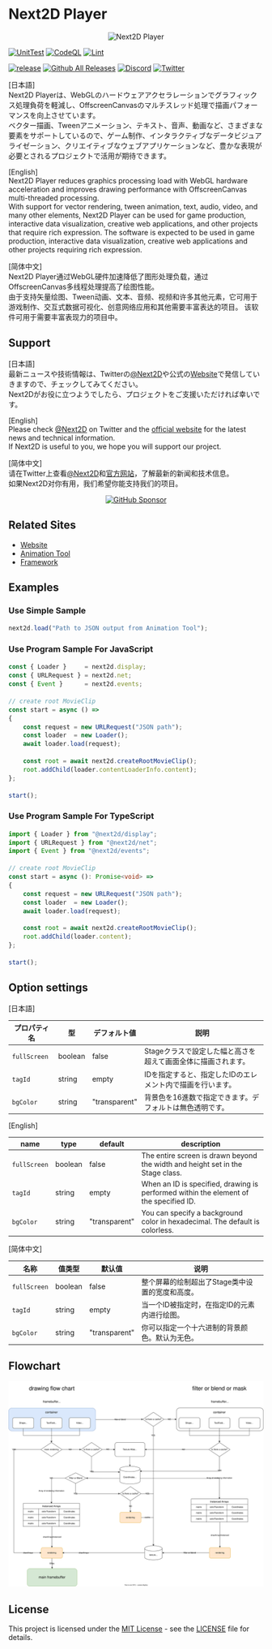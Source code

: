 Next2D Player
=============
<div align="center">
  <img src="https://next2d.app/assets/img/player/logo.svg" width="250" alt="Next2D Player">
</div>

[![UnitTest](https://github.com/Next2D/Player/actions/workflows/integration.yml/badge.svg?branch=main)](https://github.com/Next2D/Player/actions/workflows/integration.yml)
[![CodeQL](https://github.com/Next2D/player/actions/workflows/github-code-scanning/codeql/badge.svg?branch=main)](https://github.com/Next2D/player/actions/workflows/github-code-scanning/codeql)
[![Lint](https://github.com/Next2D/Player/actions/workflows/lint.yml/badge.svg?branch=main)](https://github.com/Next2D/Player/actions/workflows/lint.yml)

[![release](https://img.shields.io/github/v/release/Next2D/Player)](https://github.com/Next2D/Player/releases)
[![Github All Releases](https://img.shields.io/npm/dt/@next2d/player)](https://github.com/Next2D/Player/releases)
[![Discord](https://badgen.net/badge/icon/discord?icon=discord&label)](https://discord.gg/6c9rv5Uns5)
[![Twitter](https://img.shields.io/twitter/follow/Next2D?style=social)](https://twitter.com/Next2D)

[日本語]  
Next2D Playerは、WebGLのハードウェアアクセラレーションでグラフィックス処理負荷を軽減し、OffscreenCanvasのマルチスレッド処理で描画パフォーマンスを向上させています。  
ベクター描画、Tweenアニメーション、テキスト、音声、動画など、さまざまな要素をサポートしているので、ゲーム制作、インタラクティブなデータビジュアライゼーション、クリエイティブなウェブアプリケーションなど、豊かな表現が必要とされるプロジェクトで活用が期待できます。  
  
[English]  
Next2D Player reduces graphics processing load with WebGL hardware acceleration and improves drawing performance with OffscreenCanvas multi-threaded processing.  
With support for vector rendering, tween animation, text, audio, video, and many other elements, Next2D Player can be used for game production, interactive data visualization, creative web applications, and other projects that require rich expression. The software is expected to be used in game production, interactive data visualization, creative web applications and other projects requiring rich expression.  
  
[简体中文]  
Next2D Player通过WebGL硬件加速降低了图形处理负载，通过OffscreenCanvas多线程处理提高了绘图性能。  
由于支持矢量绘图、Tween动画、文本、音频、视频和许多其他元素，它可用于游戏制作、交互式数据可视化、创意网络应用和其他需要丰富表达的项目。 该软件可用于需要丰富表现力的项目中。  
  
## Support
[日本語]  
最新ニュースや技術情報は、Twitterの[@Next2D](https://twitter.com/Next2D)や公式の[Website](https://next2d.app/ja/)で発信していきますので、チェックしてみてください。  
Next2Dがお役に立つようでしたら、プロジェクトをご支援いただければ幸いです。  
  
[English]  
Please check [@Next2D](https://twitter.com/Next2D) on Twitter and the [official website](https://next2d.app/en/) for the latest news and technical information.    
If Next2D is useful to you, we hope you will support our project.  
  
[简体中文]  
请在Twitter上查看[@Next2D](https://twitter.com/Next2D)和[官方网站](https://next2d.app/cn/)，了解最新的新闻和技术信息。  
如果Next2D对你有用，我们希望你能支持我们的项目。  
  
<div align="center">
  <a href="https://github.com/sponsors/Next2D" target="_blank">
    <img src="https://img.shields.io/static/v1?label=Sponsor&message=%E2%9D%A4&logo=GitHub&color=%23fe8e86" width=180 alt="GitHub Sponsor" />
  </a>
</div>

## Related Sites
* [Website](https://next2d.app)
* [Animation Tool](https://tool.next2d.app)
* [Framework](https://github.com/Next2D/framework)

## Examples

### Use Simple Sample
```javascript
next2d.load("Path to JSON output from Animation Tool");
```

### Use Program Sample For JavaScript
```javascript
const { Loader }     = next2d.display;
const { URLRequest } = next2d.net;
const { Event }      = next2d.events;

// create root MovieClip
const start = async () =>
{
    const request = new URLRequest("JSON path");
    const loader  = new Loader();
    await loader.load(request);

    const root = await next2d.createRootMovieClip();
    root.addChild(loader.contentLoaderInfo.content);
};

start();
```

### Use Program Sample For TypeScript
```typescript
import { Loader } from "@next2d/display";
import { URLRequest } from "@next2d/net";
import { Event } from "@next2d/events";

// create root MovieClip
const start = async (): Promise<void> =>
{
    const request = new URLRequest("JSON path");
    const loader  = new Loader();
    await loader.load(request);

    const root = await next2d.createRootMovieClip();
    root.addChild(loader.content);
};

start();
```

## Option settings

[日本語]  

| プロパティ名       | 型       | デフォルト値        | 説明                                                                    |
|--------------|---------|---------------|-----------------------------------------------------------------------|
| `fullScreen` | boolean | false         | Stageクラスで設定した幅と高さを超えて画面全体に描画されます。                                     |
| `tagId`      | string  | empty         | IDを指定すると、指定したIDのエレメント内で描画を行います。                                       |
| `bgColor`    | string  | "transparent" | 背景色を16進数で指定できます。デフォルトは無色透明です。                                         |

[English]  

| name           | type    | default       | description                                                                                                                         |
|----------------|---------|---------------|-------------------------------------------------------------------------------------------------------------------------------------|
| `fullScreen`   | boolean | false         | The entire screen is drawn beyond the width and height set in the Stage class.                                                      |
| `tagId`        | string  | empty         | When an ID is specified, drawing is performed within the element of the specified ID.                                               |
| `bgColor`      | string  | "transparent" | You can specify a background color in hexadecimal. The default is colorless.                                                        |

[简体中文]  

| 名称           | 值类型     | 默认值           | 说明                                                |
|--------------|---------|---------------|---------------------------------------------------|
| `fullScreen` | boolean | false         | 整个屏幕的绘制超出了Stage类中设置的宽度和高度。                        |
| `tagId`      | string  | empty         | 当一个ID被指定时，在指定ID的元素内进行绘图。                          |
| `bgColor`    | string  | "transparent" | 你可以指定一个十六进制的背景颜色。默认为无色。                           |

##  Flowchart
![Flowchart](./drawing_flow_chart.svg)

## License
This project is licensed under the [MIT License](https://opensource.org/licenses/MIT) - see the [LICENSE](LICENSE) file for details.
